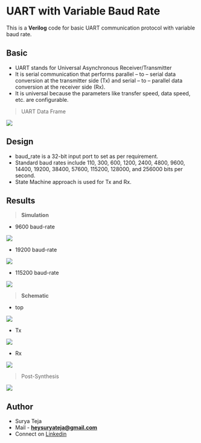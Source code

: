 # UART with Variable Baud Rate

This is a **Verilog** code for basic UART communication protocol with variable baud rate.

## Basic
* UART stands for Universal Asynchronous Receiver/Transmitter
* It is serial communication that performs parallel – to – serial data conversion at the transmitter side (Tx) and serial – to – parallel data conversion at the receiver side (Rx). 
* It is universal because the parameters like transfer speed, data speed, etc. are configurable.
> UART Data Frame

![](https://github.com/TheSuryaTeja/UART-RTL/blob/master/Images/uart.png?raw=true)

## Design
* baud_rate is a 32-bit input port to set as per requirement.
* Standard baud rates include 110, 300, 600, 1200, 2400, 4800, 9600, 14400, 19200, 38400, 57600, 115200, 128000, and 256000 bits per second.
* State Machine approach is used for Tx and Rx. 



## Results

>**Simulation**

* 9600 baud-rate

![](https://github.com/TheSuryaTeja/UART-RTL/blob/master/Images/9600_baud.PNG?raw=true)

* 19200 baud-rate

![](https://github.com/TheSuryaTeja/UART-RTL/blob/master/Images/19200_baud.PNG?raw=true)

* 115200 baud-rate

![](https://github.com/TheSuryaTeja/UART-RTL/blob/master/Images/115200_baud.PNG?raw=true)

>**Schematic**

* top

![](https://github.com/TheSuryaTeja/UART-RTL/blob/master/Images/top_schematic.PNG?raw=true)

* Tx

![](https://github.com/TheSuryaTeja/UART-RTL/blob/master/Images/tx_schematic.PNG?raw=true)

* Rx

![](https://github.com/TheSuryaTeja/UART-RTL/blob/master/Images/rx_schematic.PNG?raw=true)

>Post-Synthesis

![](https://github.com/TheSuryaTeja/UART-RTL/blob/master/Images/post-synthesis.PNG?raw=true)


## Author
* Surya Teja 
* Mail - **heysuryateja@gmail.com**
* Connect on [Linkedin](https://www.linkedin.com/in/suryateja2000/)
